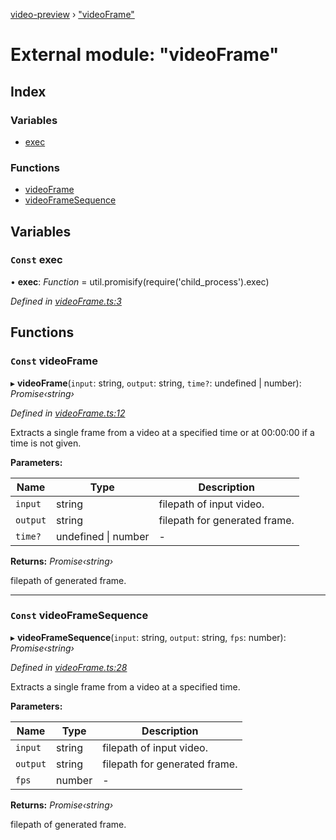 [video-preview](../README.md) › ["videoFrame"](_videoframe_.md)

# External module: "videoFrame"

## Index

### Variables

* [exec](_videoframe_.md#const-exec)

### Functions

* [videoFrame](_videoframe_.md#const-videoframe)
* [videoFrameSequence](_videoframe_.md#const-videoframesequence)

## Variables

### `Const` exec

• **exec**: *Function* =  util.promisify(require('child_process').exec)

*Defined in [videoFrame.ts:3](https://github.com/b-goodman/video-preview/blob/1aca6e6/src/videoFrame.ts#L3)*

## Functions

### `Const` videoFrame

▸ **videoFrame**(`input`: string, `output`: string, `time?`: undefined | number): *Promise‹string›*

*Defined in [videoFrame.ts:12](https://github.com/b-goodman/video-preview/blob/1aca6e6/src/videoFrame.ts#L12)*

Extracts a single frame from a video at a specified time or at 00:00:00 if a time is not given.

**Parameters:**

Name | Type | Description |
------ | ------ | ------ |
`input` | string | filepath of input video. |
`output` | string | filepath for generated frame. |
`time?` | undefined &#124; number | - |

**Returns:** *Promise‹string›*

filepath of generated frame.

___

### `Const` videoFrameSequence

▸ **videoFrameSequence**(`input`: string, `output`: string, `fps`: number): *Promise‹string›*

*Defined in [videoFrame.ts:28](https://github.com/b-goodman/video-preview/blob/1aca6e6/src/videoFrame.ts#L28)*

Extracts a single frame from a video at a specified time.

**Parameters:**

Name | Type | Description |
------ | ------ | ------ |
`input` | string | filepath of input video. |
`output` | string | filepath for generated frame. |
`fps` | number | - |

**Returns:** *Promise‹string›*

filepath of generated frame.
